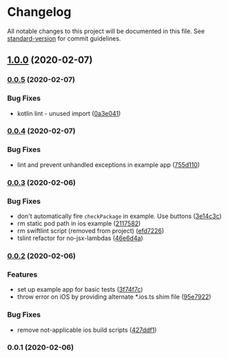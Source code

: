 # Changelog

All notable changes to this project will be documented in this file. See [standard-version](https://github.com/conventional-changelog/standard-version) for commit guidelines.

## [1.0.0](https://github.com/runtrizapps/react-native-android-appcheck/compare/v0.0.5...v1.0.0) (2020-02-07)

### [0.0.5](https://github.com/runtrizapps/react-native-android-appcheck/compare/v0.0.4...v0.0.5) (2020-02-07)


### Bug Fixes

* kotlin lint - unused import ([0a3e041](https://github.com/runtrizapps/react-native-android-appcheck/commit/0a3e04179f3dbef6c12daa342f884d6ef328de25))

### [0.0.4](https://github.com/runtrizapps/react-native-android-appcheck/compare/v0.0.3...v0.0.4) (2020-02-07)


### Bug Fixes

* lint and prevent unhandled exceptions in example app ([755d110](https://github.com/runtrizapps/react-native-android-appcheck/commit/755d11038e59a19f2a5f247b09d1e5299609e386))

### [0.0.3](https://github.com/runtrizapps/react-native-android-appcheck/compare/v0.0.2...v0.0.3) (2020-02-06)


### Bug Fixes

* don't automatically fire `checkPackage` in example. Use buttons ([3e14c3c](https://github.com/runtrizapps/react-native-android-appcheck/commit/3e14c3cda4d5ac92dba7ced2031f18f11113cadd))
* rm static pod path in ios example ([2117582](https://github.com/runtrizapps/react-native-android-appcheck/commit/2117582d98de895f197ea7b419123eee87010803))
* rm swiftlint script (removed from project) ([efd7226](https://github.com/runtrizapps/react-native-android-appcheck/commit/efd72267671becd6cea2b28c3d8469f0d451fed4))
* tslint refactor for no-jsx-lambdas ([46e6d4a](https://github.com/runtrizapps/react-native-android-appcheck/commit/46e6d4a428653e158c48f6699784cfcadb77309a))

### [0.0.2](https://github.com/runtrizapps/react-native-android-appcheck/compare/v0.0.1...v0.0.2) (2020-02-06)


### Features

* set up example app for basic tests ([3f74f7c](https://github.com/runtrizapps/react-native-android-appcheck/commit/3f74f7c184548e25d5f092dfedeb05e38e66eda5))
* throw error on iOS by providing alternate *.ios.ts shim file ([95e7922](https://github.com/runtrizapps/react-native-android-appcheck/commit/95e792227be941adbffc8ae3494b8b85690da47d))


### Bug Fixes

* remove not-applicable ios build scripts ([427ddf1](https://github.com/runtrizapps/react-native-android-appcheck/commit/427ddf1db8cddac42184d4af8f8913c3d537ae7a))

### 0.0.1 (2020-02-06)

